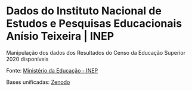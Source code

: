 # Dados do Instituto Nacional de Estudos e Pesquisas Educacionais Anísio Teixeira | INEP
Manipulação dos dados dos Resultados do Censo da Educação Superior 2020 disponíveis

Fonte: [Ministério da Educação - INEP](https://www.gov.br/inep/pt-br/assuntos/noticias/censo-da-educacao-superior/resultados-do-censo-da-educacao-superior-2020-disponiveis)

Bases unificadas: [Zenodo](https://zenodo.org/record/6331119#.YiPV93XMKCg)
